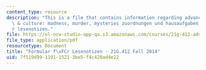 ```yaml
---
content_type: resource
description: "This is a file that contains information regarding advanced german literature\
  \ & culture: madness, murder, mysteries zuordnungen und hausaufgaben formular f\xFC\
  r lesenotizen."
file: https://ol-ocw-studio-app-qa.s3.amazonaws.com/courses/21g-412-advanced-german-literature-culture-madness-murder-mysteries-fall-2014/7f519d99119115213be5f4c428ad4e22_MIT21G_412F14_lesenotizen2.pdf
file_type: application/pdf
resourcetype: Document
title: "Formular f\xFCr Lesenotizen - 21G.412 Fall 2014"
uid: 7f519d99-1191-1521-3be5-f4c428ad4e22
---
```

